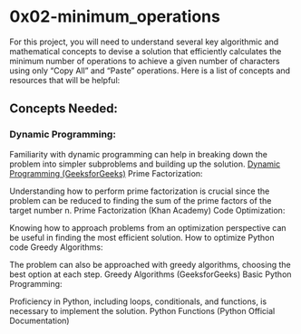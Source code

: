 # 0x02-minimum_operations
For this project, you will need to understand several key algorithmic and mathematical concepts to devise a solution that efficiently calculates the minimum number of operations to achieve a given number of characters using only “Copy All” and “Paste” operations. Here is a list of concepts and resources that will be helpful:

## Concepts Needed:
### Dynamic Programming:

Familiarity with dynamic programming can help in breaking down the problem into simpler subproblems and building up the solution.
[Dynamic Programming (GeeksforGeeks)](https://intranet.alxswe.com/rltoken/l3JYgicNQw2Ue1Kg9jV80Q)
Prime Factorization:

Understanding how to perform prime factorization is crucial since the problem can be reduced to finding the sum of the prime factors of the target number n.
Prime Factorization (Khan Academy)
Code Optimization:

Knowing how to approach problems from an optimization perspective can be useful in finding the most efficient solution.
How to optimize Python code
Greedy Algorithms:

The problem can also be approached with greedy algorithms, choosing the best option at each step.
Greedy Algorithms (GeeksforGeeks)
Basic Python Programming:

Proficiency in Python, including loops, conditionals, and functions, is necessary to implement the solution.
Python Functions (Python Official Documentation)

